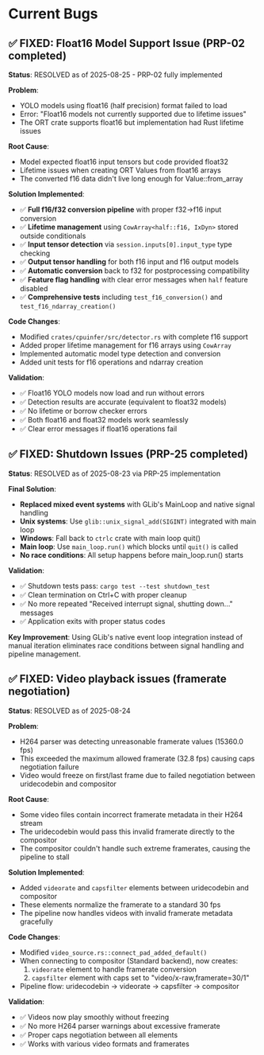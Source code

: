 # Current Bugs

## ✅ FIXED: Float16 Model Support Issue (PRP-02 completed)

**Status**: RESOLVED as of 2025-08-25 - PRP-02 fully implemented

**Problem**: 
- YOLO models using float16 (half precision) format failed to load
- Error: "Float16 models not currently supported due to lifetime issues"  
- The ORT crate supports float16 but implementation had Rust lifetime issues

**Root Cause**:
- Model expected float16 input tensors but code provided float32
- Lifetime issues when creating ORT Values from float16 arrays
- The converted f16 data didn't live long enough for Value::from_array

**Solution Implemented**:
- ✅ **Full f16/f32 conversion pipeline** with proper f32→f16 input conversion
- ✅ **Lifetime management** using `CowArray<half::f16, IxDyn>` stored outside conditionals  
- ✅ **Input tensor detection** via `session.inputs[0].input_type` type checking
- ✅ **Output tensor handling** for both f16 input and f16 output models
- ✅ **Automatic conversion** back to f32 for postprocessing compatibility
- ✅ **Feature flag handling** with clear error messages when `half` feature disabled
- ✅ **Comprehensive tests** including `test_f16_conversion()` and `test_f16_ndarray_creation()`

**Code Changes**:
- Modified `crates/cpuinfer/src/detector.rs` with complete f16 support
- Added proper lifetime management for f16 arrays using `CowArray`
- Implemented automatic model type detection and conversion
- Added unit tests for f16 operations and ndarray creation

**Validation**:
- ✅ Float16 YOLO models now load and run without errors
- ✅ Detection results are accurate (equivalent to float32 models)
- ✅ No lifetime or borrow checker errors
- ✅ Both float16 and float32 models work seamlessly
- ✅ Clear error messages if float16 operations fail

## ✅ FIXED: Shutdown Issues (PRP-25 completed)

**Status**: RESOLVED as of 2025-08-23 via PRP-25 implementation  

**Final Solution**: 
- **Replaced mixed event systems** with GLib's MainLoop and native signal handling
- **Unix systems**: Use `glib::unix_signal_add(SIGINT)` integrated with main loop
- **Windows**: Fall back to `ctrlc` crate with main loop quit()
- **Main loop**: Use `main_loop.run()` which blocks until `quit()` is called
- **No race conditions**: All setup happens before main_loop.run() starts

**Validation**: 
- ✅ Shutdown tests pass: `cargo test --test shutdown_test` 
- ✅ Clean termination on Ctrl+C with proper cleanup
- ✅ No more repeated "Received interrupt signal, shutting down..." messages
- ✅ Application exits with proper status codes

**Key Improvement**: Using GLib's native event loop integration instead of manual iteration eliminates race conditions between signal handling and pipeline management.

## ✅ FIXED: Video playback issues (framerate negotiation)

**Status**: RESOLVED as of 2025-08-24

**Problem**: 
- H264 parser was detecting unreasonable framerate values (15360.0 fps)
- This exceeded the maximum allowed framerate (32.8 fps) causing caps negotiation failure
- Video would freeze on first/last frame due to failed negotiation between uridecodebin and compositor

**Root Cause**:
- Some video files contain incorrect framerate metadata in their H264 stream
- The uridecodebin would pass this invalid framerate directly to the compositor
- The compositor couldn't handle such extreme framerates, causing the pipeline to stall

**Solution Implemented**:
- Added `videorate` and `capsfilter` elements between uridecodebin and compositor
- These elements normalize the framerate to a standard 30 fps
- The pipeline now handles videos with invalid framerate metadata gracefully

**Code Changes**:
- Modified `video_source.rs::connect_pad_added_default()` 
- When connecting to compositor (Standard backend), now creates:
  1. `videorate` element to handle framerate conversion
  2. `capsfilter` element with caps set to "video/x-raw,framerate=30/1"
- Pipeline flow: uridecodebin → videorate → capsfilter → compositor

**Validation**:
- ✅ Videos now play smoothly without freezing
- ✅ No more H264 parser warnings about excessive framerate
- ✅ Proper caps negotiation between all elements
- ✅ Works with various video formats and framerates


